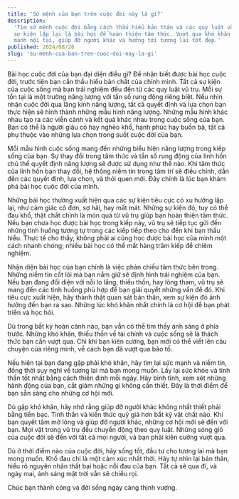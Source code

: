 ```yaml
---
title: 'Sứ mệnh của bạn trên cuộc đời này là gì?'
description:
  'Tìm sứ mệnh cuộc đời bằng cách thấu hiểu bản thân và các quy luật vũ trụ. Các
  sự kiện lặp lại là bài học để hoàn thiện tâm thức. Vượt qua khó khăn bằng sức
  mạnh nội tại, giúp đỡ người khác và hướng tới tương lai tốt đẹp.'
published: 2024/08/26
slug: 'su-menh-cua-ban-tren-cuoc-doi-nay-la-gi'
---
```


Bài học cuộc đời của bạn đại diện điều gì? Để nhận biết được bài học cuộc đời,
trước tiên bạn cần thấu hiểu bản chất của chính mình. Tất cả sự kiện của cuộc
sống mà bạn trải nghiệm đều đến từ các quy luật vũ trụ. Mỗi sự tồn tại là một
trường năng lượng với tần số rung động riêng biệt. Nếu nhìn nhận cuộc đời qua
lăng kính năng lượng, tất cả quyết định và lựa chọn bạn thực hiện sẽ hình thành
những mẫu hình năng lượng. Những mẫu hình khác nhau tạo ra các viễn cảnh và kết
quả khác nhau trong cuộc sống của bạn. Bạn có thể là người giàu có hay nghèo
khổ, hạnh phúc hay buồn bã, tất cả phụ thuộc vào những lựa chọn trong suốt cuộc
đời của bạn.

Mỗi mẫu hình cuộc sống mang đến những biểu hiện năng lượng trong kiếp sống của
bạn. Sự thay đổi trong tâm thức và tần số rung động của linh hồn chủ thể quyết
định năng lượng sẽ được sử dụng như thế nào. Khi tâm thức của linh hồn bạn thay
đổi, hệ thống niềm tin trong tâm trí sẽ điều chỉnh, dẫn đến các quyết định, lựa
chọn, và thói quen mới. Đây chính là lúc bạn khám phá bài học cuộc đời của mình.

Những bài học thường xuất hiện qua các sự kiện tiêu cực có xu hướng lặp lại, như
cảm giác cô đơn, sợ hãi, hay mất mát. Những sự kiện đó, tuy có thể đau khổ, thật
chất chính là món quà từ vũ trụ giúp bạn hoàn thiện tâm thức. Nếu bạn chưa học
được bài học trong kiếp này, vũ trụ sẽ tiếp tục gửi đến những tình huống tương
tự trong các kiếp tiếp theo cho đến khi bạn thấu hiểu. Thực tế cho thấy, không
phải ai cũng học được bài học của mình một cách nhanh chóng; nhiều bài học có
thể mất hàng trăm kiếp để chiêm nghiệm.

Nhận diện bài học của bạn chính là việc phản chiếu tâm thức bên trong. Những
niềm tin cốt lõi mà bạn nắm giữ sẽ định hình trải nghiệm của bạn. Nếu bạn đang
đối diện với nỗi lo lắng, thiếu thốn, hay lòng tham, vũ trụ sẽ mang đến các tình
huống phù hợp để bạn giải quyết những vấn đề đó. Khi tiêu cực xuất hiện, hãy
thành thật quan sát bản thân, xem sự kiện đó ảnh hưởng đến bạn ra sao. Những lúc
khó khăn nhất chính là cơ hội để bạn phát triển và học hỏi.

Dù trong bất kỳ hoàn cảnh nào, bạn vẫn có thể tìm thấy ánh sáng ở phía trước.
Những khó khăn, thiếu thốn về tài chính và cuộc sống sẽ là thách thức bạn cần
vượt qua. Chỉ khi bạn kiên cường, bạn mới có thể viết lên câu chuyện của riêng
mình, về cách bạn đã vượt qua bão tố.

Nếu hiện tại bạn đang gặp phải khó khăn, hãy tìm lại sức mạnh và niềm tin, đồng
thời suy nghĩ về tương lai mà bạn mong muốn. Lấy lại sức khỏe và tinh thần tốt
nhất bằng cách thiền định mỗi ngày. Hãy bình tĩnh, xem xét những hành động của
bạn, cắt giảm những gì không cần thiết. Đây là thời điểm để bạn sẵn sàng cho
những cơ hội mới.

Dù gặp khó khăn, hãy nhớ rằng giúp đỡ người khác không nhất thiết phải bằng tiền
bạc. Tinh thần và kiến thức quý giá hơn bất kỳ vật chất nào. Khi bạn quyết tâm
mở lòng và giúp đỡ người khác, những cơ hội mới sẽ đến với bạn. Mọi vật trong vũ
trụ đều chuyển động theo quy luật. Những sóng gió của cuộc đời sẽ đến với tất cả
mọi người, và bạn phải kiên cường vượt qua.

Dù ở thời điểm nào của cuộc đời, hãy sống tốt, đầu tư cho tương lai mà bạn mong
muốn. Khổ đau chỉ là một cảm xúc nhất thời. Hãy tự nhìn lại bản thân, hiểu rõ
nguyên nhân thất bại hoặc nỗi đau của bạn. Tất cả sẽ qua đi, và ngày mai, ánh
sáng mặt trời vẫn sẽ chiếu rọi.

Chúc bạn thành công và đời sống ngày càng thịnh vượng.
